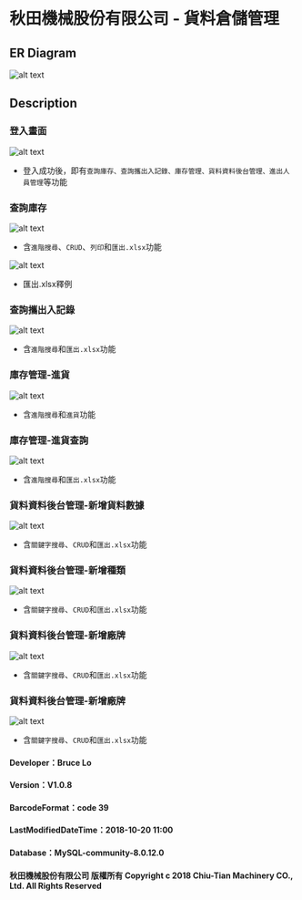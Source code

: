 # 秋田機械股份有限公司 - 貨料倉儲管理
## ER Diagram
![alt text](https://github.com/dt9250810/WareHouseManagement/blob/master/images/ER_diagram.png)

## Description
### 登入畫面
![alt text](https://github.com/dt9250810/WareHouseManagement/blob/master/images/1.png)
* 登入成功後，即有```查詢庫存、查詢攜出入記錄、庫存管理、貨料資料後台管理、進出人員管理```等功能

### 查詢庫存
![alt text](https://github.com/dt9250810/WareHouseManagement/blob/master/images/2.png)
* 含```進階搜尋```、```CRUD```、```列印```和```匯出.xlsx```功能

![alt text](https://github.com/dt9250810/WareHouseManagement/blob/master/images/2%20-%20產生報表.png)
* 匯出.xlsx釋例

### 查詢攜出入記錄
![alt text](https://github.com/dt9250810/WareHouseManagement/blob/master/images/3.png)
* 含```進階搜尋```和```匯出.xlsx```功能

### 庫存管理-進貨
![alt text](https://github.com/dt9250810/WareHouseManagement/blob/master/images/4.png)
* 含```進階搜尋```和```進貨```功能

### 庫存管理-進貨查詢
![alt text](https://github.com/dt9250810/WareHouseManagement/blob/master/images/4-2.png)
* 含```進階搜尋```和```匯出.xlsx```功能

### 貨料資料後台管理-新增貨料數據
![alt text](https://github.com/dt9250810/WareHouseManagement/blob/master/images/5.png)
* 含```關鍵字搜尋```、```CRUD```和```匯出.xlsx```功能

### 貨料資料後台管理-新增種類
![alt text](https://github.com/dt9250810/WareHouseManagement/blob/master/images/5-2.png)
* 含```關鍵字搜尋```、```CRUD```和```匯出.xlsx```功能

### 貨料資料後台管理-新增廠牌
![alt text](https://github.com/dt9250810/WareHouseManagement/blob/master/images/5-3.png)
* 含```關鍵字搜尋```、```CRUD```和```匯出.xlsx```功能

### 貨料資料後台管理-新增廠牌
![alt text](https://github.com/dt9250810/WareHouseManagement/blob/master/images/5-3.png)
* 含```關鍵字搜尋```、```CRUD```和```匯出.xlsx```功能


####  Developer：Bruce Lo
####  Version：V1.0.8
####  BarcodeFormat：code 39
####  LastModifiedDateTime：2018-10-20 11:00
####  Database：MySQL-community-8.0.12.0


####  秋田機械股份有限公司 版權所有 Copyright c 2018 Chiu-Tian Machinery CO., Ltd. All Rights Reserved

